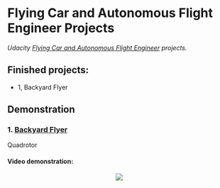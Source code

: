 # Flying Car and Autonomous Flight Engineer Projects

*Udacity [Flying Car and Autonomous Flight Engineer](http://www.udacity.com/flying-car) projects.*

## Finished projects:
- 1, Backyard Flyer

## Demonstration

### 1. [Backyard Flyer](https://github.com/joeyzhong90595/Flying-Car-and-Autonomous-Flight-Engineer-Projects/tree/master/P1-Backyard-Flyer)

Quadrotor

#### Video demonstration:

<p align="center">
    <a href="https://youtu.be/qt2QmzCzKhg">
  		<img src="./demonstration/P1.gif"/>
    </a>
</p>



